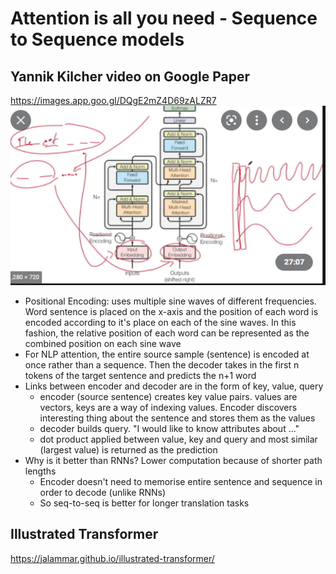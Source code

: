 # Attention is all you need - Sequence to Sequence models
## Yannik Kilcher video on Google Paper
https://images.app.goo.gl/DQgE2mZ4D69zALZR7
![](2022-03-09-21-32-38.png)

* Positional Encoding: uses multiple sine waves of different frequencies. Word sentence is placed on the x-axis and the position of each word is encoded according to it's place on each of the sine waves. In this fashion, the relative position of each word can be represented as the combined position on each sine wave
* For NLP attention, the entire source sample (sentence) is encoded at once rather than a sequence. Then the decoder takes in the first n tokens of the target sentence and predicts the n+1 word
* Links between encoder and decoder are in the form of key, value, query
    * encoder (source sentence) creates key value pairs. values are vectors, keys are a way of indexing values. Encoder discovers interesting thing about the sentence and stores them as the values
    * decoder builds query. "I would like to know attributes about ..."
    * dot product applied between value, key and query and most similar (largest value) is returned as the prediction
* Why is it better than RNNs? Lower computation because of shorter path lengths
    * Encoder doesn't need to memorise entire sentence and sequence in order to decode (unlike RNNs)
    * So seq-to-seq is better for longer translation tasks

## Illustrated Transformer
https://jalammar.github.io/illustrated-transformer/